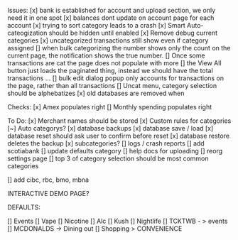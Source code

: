 Issues:
[x] bank is established for account and upload section, we only need it in one spot
[x] balances dont update on account page for each account
[x] trying to sort category leads to a crash
[x] Smart Auto-cateogization should be hidden until enabled
[x] Remove debug current categories
[x] uncategorized transactions still show even if category assigned
[] when bulk categorizing the number shows only the count on the current page, the notification shows the true number.
[] Once some transactions are cat the page does not populate with more
[] the View All button just loads the paginated thing, instead we should have the total transactions ...
[] bulk edit dialog popup only accounts for transactions on the page, rather than all transactions
[] Uncat menu, category selection should be alphebatizes
[x] old databases are removed when 

Checks:
[x] Amex populates right
[] Monthly spending populates right


To Do:
[x] Merchant names should be stored 
[x] Custom rules for categories
[~] Auto categorys?
[x] database backups 
[x] database save / load
[x] database reset should ask user to confirm before reset
[x] database restore deletes the backup
[x] subcategories?
[] logs / crash reports
[] add scotiabank
[] update defaults category
[] help docs for uploading
[] reorg settings page
[] top 3 of category selection should be most common categories

[] add cibc, rbc, bmo, mbna

INTERACTIVE DEMO PAGE? 

DEFAULTS:

[] Events
[] Vape
[] Nicotine
[] Alc
[] Kush
[] Nightlife
[] TCKTWB - > events
[] MCDONALDS -> Dining out
[] Shopping > CONVENIENCE

